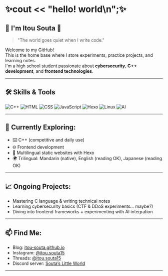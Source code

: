 <!-- GitHub README for Itou Souta (English version) -->

# ✨cout << "hello! world\n";✨
## 🌟 I'm Itou Souta 🌟
> "The world goes quiet when I write code."

Welcome to my GitHub!  
This is the home base where I store experiments, practice projects, and learning notes.  
I'm a high school student passionate about **cybersecurity**, **C++ development**, and **frontend technologies**.

---

## 🛠️ Skills & Tools

![C++](https://img.shields.io/badge/C++-00599C?style=flat&logo=c%2B%2B&logoColor=white)
![HTML](https://img.shields.io/badge/HTML5-E34F26?style=flat&logo=html5&logoColor=white)
![CSS](https://img.shields.io/badge/CSS3-1572B6?style=flat&logo=css3&logoColor=white)
![JavaScript](https://img.shields.io/badge/JavaScript-F7DF1E?style=flat&logo=javascript&logoColor=black)
![Hexo](https://img.shields.io/badge/Hexo-0E83CD?style=flat&logo=hexo&logoColor=white)
![Linux](https://img.shields.io/badge/Linux-FCC624?style=flat&logo=linux&logoColor=black)
![AI](https://img.shields.io/badge/AI%20Tools-9146FF?style=flat&logo=openai&logoColor=white)

---

## 🔧 Currently Exploring:
- ⌨️ C++ (competitive and daily use)
- 🌐 Frontend development
- 🚀 Multilingual static websites with Hexo
- 🌍 Trilingual: Mandarin (native), English (reading OK), Japanese (reading OK)

---

## 📈 Ongoing Projects:
- Mastering C language & writing technical notes  
- Learning cybersecurity basics (CTF & DDoS experiments... maybe?)  
- Diving into frontend frameworks + experimenting with AI integration  

---

## 📫 Find Me:
- Blog: [itou-souta.github.io](https://itou-souta.github.io)  
- Instagram: [@itou.souta15](https://www.instagram.com/itou.souta15?igsh=b2tuejdlNWRjczI5)  
- Threads: [@itou.souta15](https://www.threads.net/@itou.souta15)  
- Discord server: [Souta’s Little World](https://discord.gg/uAX6h9VmA4)

---